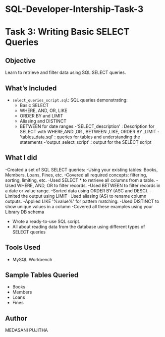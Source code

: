 # SQL-Developer-Intership-Task-3
# Task 3: Writing Basic SELECT Queries

## Objective
Learn to retrieve and filter data using SQL SELECT queries.

## What’s Included
- `select_queries_script.sql`: SQL queries demonstrating:
  - Basic SELECT
  - WHERE, AND, OR, LIKE
  - ORDER BY and LIMIT
  - Aliasing and DISTINCT
  - BETWEEN for date ranges
-'SELECT_description' : Description for SELECT with WHERE,AND ,OR , BETWEEN ,LIKE, ORDER BY ,LIMIT 
-'tables_data.sql' : queries for tables and understanding the statements
-'output_select_script' : output for the SELECT script

## What I did 
-Created a set of SQL SELECT queries:
 -Using your existing tables: Books, Members, Loans, Fines, etc.
 -Covered all required concepts: filtering, sorting, limiting, etc.
-Used SELECT * to retrieve all columns from a table.
-Used WHERE, AND, OR to filter records.
-Used BETWEEN to filter records in a date or value range.
-Sorted data using ORDER BY (ASC and DESC).
-Limited the output using LIMIT
-Used aliasing (AS) to rename column outputs.
-Applied LIKE '%value%' for pattern matching.
-Used DISTINCT to show unique values in a column
-Covered all these examples using your Library DB schema
- Wrote a ready-to-use SQL script.
- All about reading data from the database using different types of SELECT queries
  
## Tools Used
- MySQL Workbench 

## Sample Tables Queried
- Books
- Members
- Loans
- Fines

## Author
MEDASANI PUJITHA 
